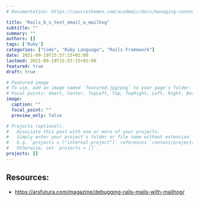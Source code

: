 ```yaml
---
# Documentation: https://sourcethemes.com/academic/docs/managing-content/

title: "Rails_6_x_test_email_w_mailhog"
subtitle: ""
summary: ""
authors: []
tags: ['Ruby']
categories: ["Code", "Ruby Language", "Rails Framework"]
date: 2021-09-19T15:57:15+02:00
lastmod: 2021-09-19T15:57:15+02:00
featured: true
draft: true

# Featured image
# To use, add an image named `featured.jpg/png` to your page's folder.
# Focal points: Smart, Center, TopLeft, Top, TopRight, Left, Right, BottomLeft, Bottom, BottomRight.
image:
  caption: ""
  focal_point: ""
  preview_only: false

# Projects (optional).
#   Associate this post with one or more of your projects.
#   Simply enter your project's folder or file name without extension.
#   E.g. `projects = ["internal-project"]` references `content/project/deep-learning/index.md`.
#   Otherwise, set `projects = []`.
projects: []
---
```



## Resources:

* https://arsfutura.com/magazine/debugging-rails-mails-with-mailhog/
